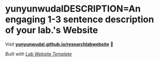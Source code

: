 
# yunyunwudalDESCRIPTION=An engaging 1-3 sentence description of your lab.'s Website

Visit **[yunyunwudal.github.io/researchlabwebsite](https://yunyunwudal.github.io/researchlabwebsite)** 🚀

_Built with [Lab Website Template](https://greene-lab.gitbook.io/lab-website-template-docs)_
